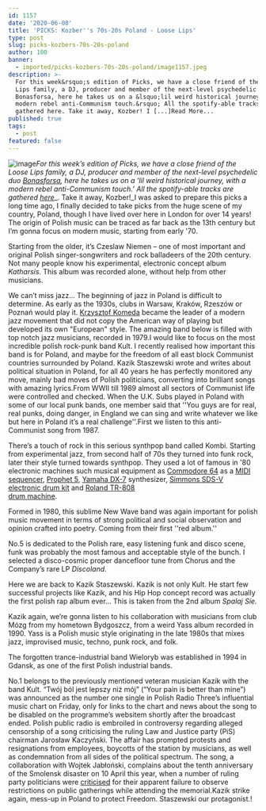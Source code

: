 ```yaml
---
id: 1157
date: '2020-06-08'
title: 'PICKS: Kozber''s 70s-20s Poland - Loose Lips'
type: post
slug: picks-kozbers-70s-20s-poland
author: 100
banner:
  - imported/picks-kozbers-70s-20s-poland/image1157.jpeg
description: >-
  For this week&rsquo;s edition of Picks, we have a close friend of the Loose
  Lips family, a DJ, producer and member of the next-level psychedelic duo
  Bonasforsa, here he takes us on a &lsquo;lil weird historical journey, with a
  modern rebel anti-Communism touch.&rsquo; All the spotify-able tracks are
  gathered here. Take it away, Kozber! I [...]Read More...
published: true
tags:
  - post
featured: false
---
```

![image](../imported/picks-kozbers-70s-20s-poland/image1157.jpeg)_For this week’s edition of Picks, we have a close friend of the Loose Lips family, a DJ, producer and member of the next-level psychedelic duo [Bonasforsa](https://soundcloud.com/bonasforsa?fbclid=IwAR174qoI8iCjilIh-z9OB1DNdJt9JrmPIRc6htKFUAauLZoynPiHrS6meYg), here he takes us on a ‘lil weird historical journey, with a modern rebel anti-Communism touch.’ All the spotify-able tracks are gathered_ [_here_](https://open.spotify.com/playlist/2ltnjR7AKdwKskFJfvzkzL?si=S0pr4a_tRr6s5O37zyZNtA)_. Take it away, Kozber!_I was asked to prepare this picks a long time ago, I finally decided to take picks from the huge scene of my country, Poland, though I have lived over here in London for over 14 years! The origin of Polish music can be traced as far back as the 13th century but I’m gonna focus on modern music, starting from early '70.

Starting from the older, it’s Czeslaw Niemen – one of most important and original Polish singer-songwriters and rock balladeers of the 20th century. Not many people know his experimental, electronic concept album _Katharsis_. This album was recorded alone, without help from other musicians.

We can’t miss jazz… The beginning of jazz in Poland is difficult to determine. As early as the 1930s, clubs in Warsaw, Kraków, Rzeszów or Poznań would play it. [Krzysztof Komeda](https://en.wikipedia.org/wiki/Krzysztof_Komeda) became the leader of a modern jazz movement that did not copy the American way of playing but developed its own "European" style. The amazing band below is filled with top notch jazz musicians, recorded in 1979.[](https://www.youtube.com/watch?v=GM3urHrne5E&t=175s)I would like to focus on the most incredible polish rock-punk band Kult. I recently realised how important this band is for Poland, and maybe for the freedom of all east block Communist countries surrounded by Poland. Kazik Staszewski wrote and writes about political situation in Poland, for all 40 years he has perfectly monitored any move, mainly bad moves of Polish politicians, converting into brilliant songs with amazing lyrics.From WWII till 1989 almost all sectors of Communist life were controlled and checked. When the U.K. Subs played in Poland with some of our local punk bands, one member said that ''You guys are for real, real punks, doing danger, in England we can sing and write whatever we like but here in Poland it’s a real challenge''.First we listen to this anti-Communist song from 1987.

There’s a touch of rock in this serious synthpop band called Kombi. Starting from experimental jazz, from second half of 70s they turned into funk rock, later their style turned towards synthpop. They used a lot of famous in '80 electronic machines such musical equipment as [Commodore 64](https://en.wikipedia.org/wiki/Commodore_64) as a [MIDI](https://en.wikipedia.org/wiki/MIDI)  
[sequencer](https://en.wikipedia.org/wiki/Music_sequencer), [Prophet 5](https://en.wikipedia.org/wiki/Prophet_5), [Yamaha DX-7](https://en.wikipedia.org/wiki/Yamaha_DX-7) synthesizer, [Simmons SDS-V](https://en.wikipedia.org/wiki/Simmons_SDS-V)  
[electronic drum kit](https://en.wikipedia.org/wiki/Electronic_drum_kit) and [Roland TR-808](https://en.wikipedia.org/wiki/Roland_TR-808)  
[drum machine](https://en.wikipedia.org/wiki/Drum_machine).

Formed in 1980, this sublime New Wave band was again important for polish music movement in terms of strong political and social observation and opinion crafted into poetry. Coming from their first ''red album.''

No.5 is dedicated to the Polish rare, easy listening funk and disco scene, funk was probably the most famous and acceptable style of the bunch. I selected a disco-cosmic proper dancefloor tune from Chorus and the Company’s rare LP _Discoland_.

Here we are back to Kazik Staszewski. Kazik is not only Kult. He start few successful projects like Kazik, and his Hip Hop concept record was actually the first polish rap album ever… This is taken from the 2nd album _Spalaj Sie._

Kazik again, we’re gonna listen to his collaboration with musicians from club Mózg from my hometown Bydgoszcz, from a weird Yass album recorded in 1990. Yass is a Polish music style originating in the late 1980s that mixes jazz, improvised music, techno, punk rock, and folk.

The forgotten trance-industrial band Wieloryb was established in 1994 in Gdansk, as one of the first Polish industrial bands.

No.1 belongs to the previously mentioned veteran musician Kazik with the band Kult. “Twój ból jest lepszy niż mój” (“Your pain is better than mine”) was announced as the number one single in Polish Radio Three’s influential music chart on Friday, only for links to the chart and news about the song to be disabled on the programme’s websitem shortly after the broadcast ended. Polish public radio is embroiled in controversy regarding alleged censorship of a song criticising the ruling Law and Justice party (PiS) chairman Jarosław Kaczyński. The affair has prompted protests and resignations from employees, boycotts of the station by musicians, as well as condemnation from all sides of the political spectrum. The song, a collaboration with Wojtek Jabłoński, complains about the tenth anniversary of the Smolensk disaster on 10 April this year, when a number of ruling party politicians were [criticised](https://notesfrompoland.com/2020/04/10/commemoration-and-controversy-as-poland-marks-tenth-anniversary-of-smolensk-crash/) for their apparent failure to observe restrictions on public gatherings while attending the memorial.Kazik strike again, mess-up in Poland to protect Freedom. Staszewski our protagonist.!